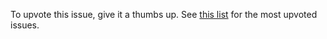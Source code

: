 To upvote this issue, give it a thumbs up. See [this list](https://github.com/editor-code-assistant/eca/issues?q=is%3Aissue+is%3Aopen+sort%3Areactions-%2B1-desc) for the most upvoted issues.
